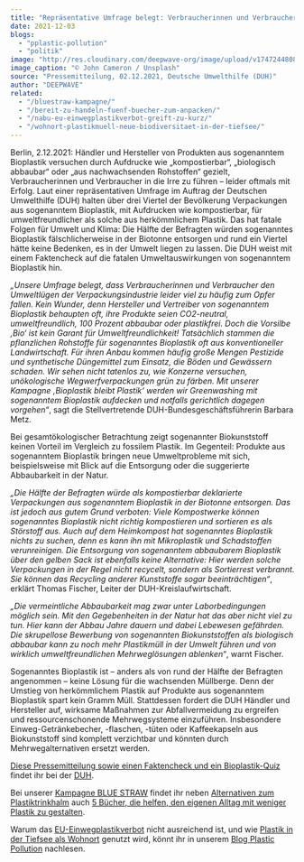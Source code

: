 ```yaml
---
title: "Repräsentative Umfrage belegt: Verbraucherinnen und Verbraucher gehen falschen Umweltversprechungen zu sogenanntem Bioplastik auf den Leim"
date: 2021-12-03
blogs: 
  - "pplastic-pollution"
  - "politik"
image: "http://res.cloudinary.com/deepwave-org/image/upload/v1747244808/deepwave.org/john-cameron-KENd4EBdqow-unsplash-scaled.jpg"
image_caption: "© John Cameron / Unsplash"
source: "Pressemitteilung, 02.12.2021, Deutsche Umwelthilfe (DUH)"
author: "DEEPWAVE"
related: 
  - "/bluestraw-kampagne/"
  - "/bereit-zu-handeln-fuenf-buecher-zum-anpacken/"
  - "/nabu-eu-einwegplastikverbot-greift-zu-kurz/"
  - "/wohnort-plastikmuell-neue-biodiversitaet-in-der-tiefsee/"
---
```


Berlin, 2.12.2021: Händler und Hersteller von Produkten aus sogenanntem Bioplastik versuchen durch Aufdrucke wie „kompostierbar“, „biologisch abbaubar“ oder „aus nachwachsenden Rohstoffen“ gezielt, Verbraucherinnen und Verbraucher in die Irre zu führen – leider oftmals mit Erfolg. Laut einer repräsentativen Umfrage im Auftrag der Deutschen Umwelthilfe (DUH) halten über drei Viertel der Bevölkerung Verpackungen aus sogenanntem Bioplastik, mit Aufdrucken wie kompostierbar, für umweltfreundlicher als solche aus herkömmlichem Plastik. Das hat fatale Folgen für Umwelt und Klima: Die Hälfte der Befragten würden sogenanntes Bioplastik fälschlicherweise in der Biotonne entsorgen und rund ein Viertel hätte keine Bedenken, es in der Umwelt liegen zu lassen. Die DUH weist mit einem Faktencheck auf die fatalen Umweltauswirkungen von sogenanntem Bioplastik hin.

_„Unsere Umfrage belegt, dass Verbraucherinnen und Verbraucher den Umweltlügen der Verpackungsindustrie leider viel zu häufig zum Opfer fallen. Kein Wunder, denn_ _Hersteller und Vertreiber von sogenanntem Bioplastik behaupten oft, ihre Produkte seien CO2\-neutral, umweltfreundlich, 100 Prozent abbaubar oder plastikfrei. Doch die Vorsilbe ‚Bio‘ ist kein Garant für Umweltfreundlichkeit! Tatsächlich stammen die pflanzlichen Rohstoffe für sogenanntes Bioplastik oft aus konventioneller Landwirtschaft. Für ihren Anbau kommen häufig große Mengen Pestizide und synthetische Düngemittel zum Einsatz, die Böden und Gewässern schaden. Wir sehen nicht tatenlos zu, wie Konzerne versuchen, unökologische Wegwerfverpackungen grün zu färben. Mit unserer Kampagne ‚Bioplastik bleibt Plastik‘ werden wir Greenwashing mit sogenanntem Bioplastik aufdecken und notfalls gerichtlich dagegen vorgehen“_, sagt die Stellvertretende DUH-Bundesgeschäftsführerin Barbara Metz.

Bei gesamtökologischer Betrachtung zeigt sogenannter Biokunststoff keinen Vorteil im Vergleich zu fossilem Plastik. Im Gegenteil: Produkte aus sogenanntem Bioplastik bringen neue Umweltprobleme mit sich, beispielsweise mit Blick auf die Entsorgung oder die suggerierte Abbaubarkeit in der Natur.

_„Die Hälfte der Befragten würde als kompostierbar deklarierte Verpackungen aus sogenanntem Bioplastik in der Biotonne entsorgen. Das ist jedoch aus gutem Grund verboten: Viele Kompostwerke können sogenanntes Bioplastik nicht richtig kompostieren und sortieren es als Störstoff aus. Auch auf dem Heimkompost hat sogenanntes Bioplastik nichts zu suchen, denn es kann ihn mit Mikroplastik und Schadstoffen verunreinigen. Die Entsorgung von sogenanntem abbaubarem Bioplastik über den gelben Sack ist ebenfalls keine Alternative: Hier werden solche Verpackungen in der Regel nicht recycelt, sondern als Sortierrest verbrannt. Sie können das Recycling anderer Kunststoffe sogar beeinträchtigen“_, erklärt Thomas Fischer, Leiter der DUH-Kreislaufwirtschaft.

_„Die vermeintliche Abbaubarkeit mag zwar unter Laborbedingungen möglich sein. Mit den Gegebenheiten in der Natur hat das aber nicht viel zu tun. Hier kann der Abbau Jahre dauern und dabei Lebewesen gefährden. Die skrupellose Bewerbung von sogenannten Biokunststoffen als biologisch abbaubar kann zu noch mehr Plastikmüll in der Umwelt führen und von wirklich umweltfreundlichen Mehrweglösungen ablenken“_, warnt Fischer.

Sogenanntes Bioplastik ist – anders als von rund der Hälfte der Befragten angenommen – keine Lösung für die wachsenden Müllberge. Denn der Umstieg von herkömmlichem Plastik auf Produkte aus sogenanntem Bioplastik spart kein Gramm Müll. Stattdessen fordert die DUH Händler und Hersteller auf, wirksame Maßnahmen zur Abfallvermeidung zu ergreifen und ressourcenschonende Mehrwegsysteme einzuführen. Insbesondere Einweg-Getränkebecher, -flaschen, -tüten oder Kaffeekapseln aus Biokunststoff sind komplett verzichtbar und könnten durch Mehrwegalternativen ersetzt werden.

[Diese Pressemitteilung sowie einen Faktencheck und ein Bioplastik-Quiz](https://www.duh.de/presse/pressemitteilungen/pressemitteilung/repraesentative-umfrage-belegt-verbraucherinnen-und-verbraucher-gehen-falschen-umweltversprechungen/) findet ihr bei der [DUH](https://www.duh.de/).

Bei unserer [Kampagne BLUE STRAW](https://www.deepwave.org/bluestraw-kampagne/) findet ihr neben [Alternativen zum Plastiktrinkhalm](https://www.deepwave.org/bluestraw-kampagne/trinkhalm-vergleichstabelle/) auch [5 Bücher, die helfen, den eigenen Alltag mit weniger Plastik zu gestalten](https://www.deepwave.org/bereit-zu-handeln-fuenf-buecher-zum-anpacken/).

Warum das [EU-Einwegplastikverbot](https://www.deepwave.org/nabu-eu-einwegplastikverbot-greift-zu-kurz/) nicht ausreichend ist, und wie [Plastik in der Tiefsee als Wohnort](https://www.deepwave.org/wohnort-plastikmuell-neue-biodiversitaet-in-der-tiefsee/) genutzt wird, könnt ihr in unserem [Blog Plastic Pollution](https://www.deepwave.org/bluestraw-kampagne/plastic-pollution-blog/) nachlesen.
